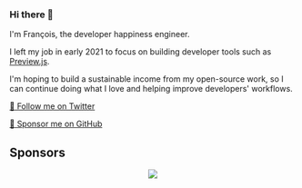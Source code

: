 ### Hi there 👋

I'm François, the developer happiness engineer.

I left my job in early 2021 to focus on building developer tools such as [Preview.js](https://previewjs.com).

I'm hoping to build a sustainable income from my open-source work, so I can continue doing what I love and helping improve developers' workflows.

[🐤 Follow me on Twitter](https://twitter.com/fwouts)

[💙 Sponsor me on GitHub](https://github.com/sponsors/fwouts)

## Sponsors

<p align="center">
  <a href="https://github.com/sponsors/fwouts">
    <img src='https://cdn.jsdelivr.net/gh/fwouts/sponsors/sponsorkit/sponsors.svg'/>
  </a>
</p>
